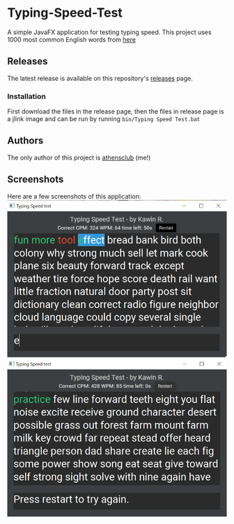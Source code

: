 # Typing-Speed-Test
A simple JavaFX application for testing typing speed. This project uses 1000 most common English words from [here](https://gist.github.com/deekayen/4148741 "1000 most commmon English words")

## Releases
The latest release is available on this repository's [releases](https://github.com/athensclub/Typing-Speed-Test/releases "releases page") page.
### Installation
First download the files in the release page, then the files in release page is a jlink image and can be run by running `bin/Typing Speed Test.bat`

## Authors
The only author of this project is [athensclub](https://github.com/athensclub "athensclub") (me!)

## Screenshots
Here are a few screenshots of this application:
![Screenshot of application during typing](https://github.com/athensclub/Typing-Speed-Test/blob/main/screenshots/typing.png "During typing")
![Screenshot of application when finished typing](https://github.com/athensclub/Typing-Speed-Test/blob/main/screenshots/round_end.png "Finished typing")
